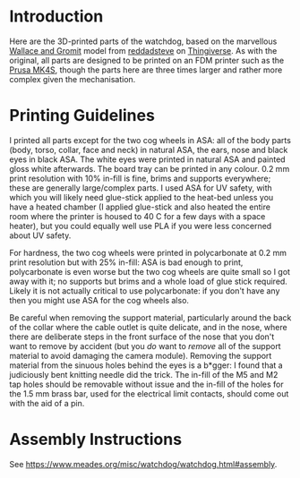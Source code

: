 # Introduction
Here are the 3D-printed parts of the watchdog, based on the marvellous [Wallace and Gromit](https://www.thingiverse.com/thing:1852021) model from [reddadsteve](https://www.thingiverse.com/reddadsteve/designs) on [Thingiverse](https://www.thingiverse.com/).  As with the original, all parts are designed to be printed on an FDM printer such as the [Prusa MK4S](https://www.prusa3d.com/product/original-prusa-mk4s-3d-printer-5/), though the parts here are three times larger and rather more complex given the mechanisation.

# Printing Guidelines
I printed all parts except for the two cog wheels in ASA: all of the body parts (body, torso, collar, face and neck) in natural ASA, the ears, nose and black eyes in black ASA.  The white eyes were printed in natural ASA and painted gloss white afterwards.  The board tray can be printed in any colour.  0.2&nbsp;mm print resolution with 10% in-fill is fine, brims and supports everywhere; these are generally large/complex parts.  I used ASA for UV safety, with which you will likely need glue-stick applied to the heat-bed unless you have a heated chamber (I applied glue-stick and also heated the entire room where the printer is housed to 40&nbsp;C for a few days with a space heater), but you could equally well use PLA if you were less concerned about UV safety.

For hardness, the two cog wheels were printed in polycarbonate at 0.2&nbsp;mm print resolution but with 25% in-fill: ASA is bad enough to print, polycarbonate is even worse but the two cog wheels are quite small so I got away with it; no supports but brims and a whole load of glue stick required.  Likely it is not actually critical to use polycarbonate: if you don't have any then you might use ASA for the cog wheels also.

Be careful when removing the support material, particularly around the back of the collar where the cable outlet is quite delicate, and in the nose, where there are deliberate steps in the front surface of the nose that you don't want to remove by accident (but you _do_ want to _remove_ all of the support material to avoid damaging the camera module).  Removing the support material from the sinuous holes behind the eyes is a b\*gger: I found that a judiciously bent knitting needle did the trick.  The in-fill of the M5 and M2 tap holes should be removable without issue and the in-fill of the holes for the 1.5&nbsp;mm brass bar, used for the electrical limit contacts, should come out with the aid of a pin.

# Assembly Instructions
See https://www.meades.org/misc/watchdog/watchdog.html#assembly.